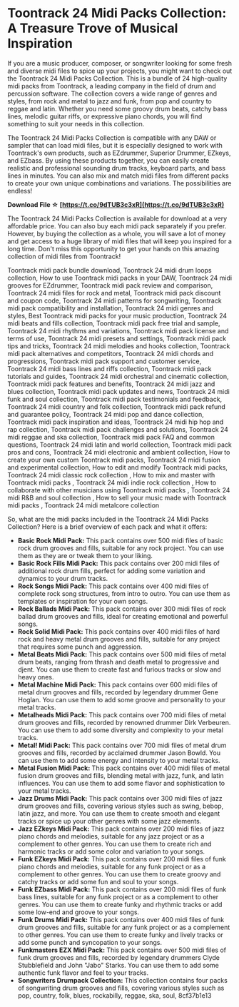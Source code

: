 # Toontrack 24 Midi Packs Collection: A Treasure Trove of Musical Inspiration
 
If you are a music producer, composer, or songwriter looking for some fresh and diverse midi files to spice up your projects, you might want to check out the Toontrack 24 Midi Packs Collection. This is a bundle of 24 high-quality midi packs from Toontrack, a leading company in the field of drum and percussion software. The collection covers a wide range of genres and styles, from rock and metal to jazz and funk, from pop and country to reggae and latin. Whether you need some groovy drum beats, catchy bass lines, melodic guitar riffs, or expressive piano chords, you will find something to suit your needs in this collection.
 
The Toontrack 24 Midi Packs Collection is compatible with any DAW or sampler that can load midi files, but it is especially designed to work with Toontrack's own products, such as EZdrummer, Superior Drummer, EZkeys, and EZbass. By using these products together, you can easily create realistic and professional sounding drum tracks, keyboard parts, and bass lines in minutes. You can also mix and match midi files from different packs to create your own unique combinations and variations. The possibilities are endless!
 
**Download File ☆ [https://t.co/9dTUB3c3xR](https://t.co/9dTUB3c3xR)**


 
The Toontrack 24 Midi Packs Collection is available for download at a very affordable price. You can also buy each midi pack separately if you prefer. However, by buying the collection as a whole, you will save a lot of money and get access to a huge library of midi files that will keep you inspired for a long time. Don't miss this opportunity to get your hands on this amazing collection of midi files from Toontrack!
 
Toontrack midi pack bundle download,  Toontrack 24 midi drum loops collection,  How to use Toontrack midi packs in your DAW,  Toontrack 24 midi grooves for EZdrummer,  Toontrack midi pack review and comparison,  Toontrack 24 midi files for rock and metal,  Toontrack midi pack discount and coupon code,  Toontrack 24 midi patterns for songwriting,  Toontrack midi pack compatibility and installation,  Toontrack 24 midi genres and styles,  Best Toontrack midi packs for your music production,  Toontrack 24 midi beats and fills collection,  Toontrack midi pack free trial and sample,  Toontrack 24 midi rhythms and variations,  Toontrack midi pack license and terms of use,  Toontrack 24 midi presets and settings,  Toontrack midi pack tips and tricks,  Toontrack 24 midi melodies and hooks collection,  Toontrack midi pack alternatives and competitors,  Toontrack 24 midi chords and progressions,  Toontrack midi pack support and customer service,  Toontrack 24 midi bass lines and riffs collection,  Toontrack midi pack tutorials and guides,  Toontrack 24 midi orchestral and cinematic collection,  Toontrack midi pack features and benefits,  Toontrack 24 midi jazz and blues collection,  Toontrack midi pack updates and news,  Toontrack 24 midi funk and soul collection,  Toontrack midi pack testimonials and feedback,  Toontrack 24 midi country and folk collection,  Toontrack midi pack refund and guarantee policy,  Toontrack 24 midi pop and dance collection,  Toontrack midi pack inspiration and ideas,  Toontrack 24 midi hip hop and rap collection,  Toontrack midi pack challenges and solutions,  Toontrack 24 midi reggae and ska collection,  Toontrack midi pack FAQ and common questions,  Toontrack 24 midi latin and world collection,  Toontrack midi pack pros and cons,  Toontrack 24 midi electronic and ambient collection,  How to create your own custom Toontrack midi packs,  Toontrack 24 midi fusion and experimental collection,  How to edit and modify Toontrack midi packs,  Toontrack 24 midi classic rock collection ,  How to mix and master with Toontrack midi packs ,  Toontrack 24 midi indie rock collection ,  How to collaborate with other musicians using Toontrack midi packs ,  Toontrack 24 midi R&B and soul collection ,  How to sell your music made with Toontrack midi packs ,  Toontrack 24 midi metalcore collection
  
So, what are the midi packs included in the Toontrack 24 Midi Packs Collection? Here is a brief overview of each pack and what it offers:
 
- **Basic Rock Midi Pack:** This pack contains over 500 midi files of basic rock drum grooves and fills, suitable for any rock project. You can use them as they are or tweak them to your liking.
- **Basic Rock Fills Midi Pack:** This pack contains over 200 midi files of additional rock drum fills, perfect for adding some variation and dynamics to your drum tracks.
- **Rock Songs Midi Pack:** This pack contains over 400 midi files of complete rock song structures, from intro to outro. You can use them as templates or inspiration for your own songs.
- **Rock Ballads Midi Pack:** This pack contains over 300 midi files of rock ballad drum grooves and fills, ideal for creating emotional and powerful songs.
- **Rock Solid Midi Pack:** This pack contains over 400 midi files of hard rock and heavy metal drum grooves and fills, suitable for any project that requires some punch and aggression.
- **Metal Beats Midi Pack:** This pack contains over 500 midi files of metal drum beats, ranging from thrash and death metal to progressive and djent. You can use them to create fast and furious tracks or slow and heavy ones.
- **Metal Machine Midi Pack:** This pack contains over 600 midi files of metal drum grooves and fills, recorded by legendary drummer Gene Hoglan. You can use them to add some groove and personality to your metal tracks.
- **Metalheads Midi Pack:** This pack contains over 700 midi files of metal drum grooves and fills, recorded by renowned drummer Dirk Verbeuren. You can use them to add some diversity and complexity to your metal tracks.
- **Metal! Midi Pack:** This pack contains over 700 midi files of metal drum grooves and fills, recorded by acclaimed drummer Jason Bowld. You can use them to add some energy and intensity to your metal tracks.
- **Metal Fusion Midi Pack:** This pack contains over 400 midi files of metal fusion drum grooves and fills, blending metal with jazz, funk, and latin influences. You can use them to add some flavor and sophistication to your metal tracks.
- **Jazz Drums Midi Pack:** This pack contains over 300 midi files of jazz drum grooves and fills, covering various styles such as swing, bebop, latin jazz, and more. You can use them to create smooth and elegant tracks or spice up your other genres with some jazz elements.
- **Jazz EZkeys Midi Pack:** This pack contains over 200 midi files of jazz piano chords and melodies, suitable for any jazz project or as a complement to other genres. You can use them to create rich and harmonic tracks or add some color and variation to your songs.
- **Funk EZkeys Midi Pack:** This pack contains over 200 midi files of funk piano chords and melodies, suitable for any funk project or as a complement to other genres. You can use them to create groovy and catchy tracks or add some fun and soul to your songs.
- **Funk EZbass Midi Pack:** This pack contains over 200 midi files of funk bass lines, suitable for any funk project or as a complement to other genres. You can use them to create funky and rhythmic tracks or add some low-end and groove to your songs.
- **Funk Drums Midi Pack:** This pack contains over 400 midi files of funk drum grooves and fills, suitable for any funk project or as a complement to other genres. You can use them to create funky and lively tracks or add some punch and syncopation to your songs.
- **Funkmasters EZX Midi Pack:** This pack contains over 500 midi files of funk drum grooves and fills, recorded by legendary drummers Clyde Stubblefield and John "Jabo" Starks. You can use them to add some authentic funk flavor and feel to your tracks.
- **Songwriters Drumpack Collection:** This collection contains four packs of songwriting drum grooves and fills, covering various styles such as pop, country, folk, blues, rockabilly, reggae, ska, soul, 8cf37b1e13


